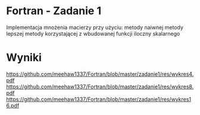 # Fortran - Zadanie 1
Implementacja mnożenia macierzy przy użyciu:
metody naiwnej
metody lepszej
metody korzystającej z wbudowanej funkcji iloczny skalarnego

# Wyniki
https://github.com/meehaw1337/Fortran/blob/master/zadanie1/res/wykres4.pdf
https://github.com/meehaw1337/Fortran/blob/master/zadanie1/res/wykres8.pdf
https://github.com/meehaw1337/Fortran/blob/master/zadanie1/res/wykres16.pdf
